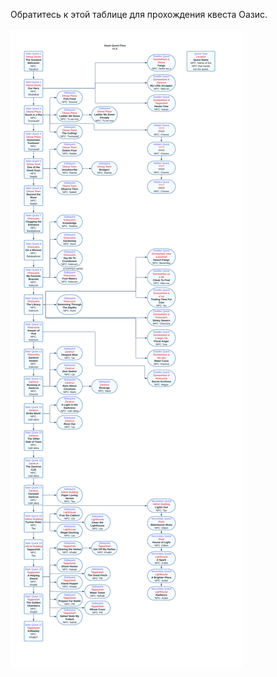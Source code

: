 Обратитесь к этой таблице для прохождения квеста Оазис.

<img src="../../../img/wiki/oasis_info.png">
